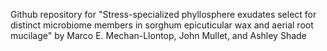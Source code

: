 Github repository for "Stress-specialized phyllosphere exudates select for distinct microbiome members in sorghum epicuticular wax and aerial root mucilage"
by Marco E. Mechan-Llontop, John Mullet, and Ashley Shade

